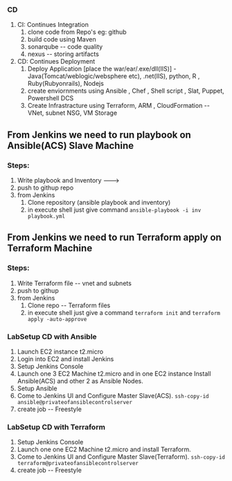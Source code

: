 ### CD 
 1. CI: Continues Integration  
    1. clone code from Repo's eg: github
    2. build code using Maven
    3. sonarqube -- code quality
    4. nexus -- storing artifacts 
 2. CD: Continues Deployment 
    1. Deploy Application [place the war/ear/.exe/dll(IIS)] - Java(Tomcat/weblogic/websphere etc), .net(IIS), python, R , Ruby(Rubyonrails), Nodejs 
    2. create enviornments using Ansible , Chef , Shell script , Slat, Puppet, Powershell DCS 
    3. Create Infrastracture using Terraform, ARM , CloudFormation -- VNet, subnet NSG, VM Storage 


## From Jenkins we need to run playbook on Ansible(ACS) Slave Machine 
### Steps: 
   1. Write playbook and Inventory ---> 
   2. push to githup repo
   3. from  Jenkins 
       1. Clone repository (ansible playbook and inventory) 
       2. in execute shell just give command ```ansible-playbook -i inv playbook.yml```  

## From Jenkins we need to run Terraform apply on Terraform Machine 
### Steps: 
   1. Write Terraform file -- vnet and subnets 
   2. push to githup 
   3. from Jenkins
      1. Clone repo -- Terraform files 
      2. in execute shell just give a command ```terraform init``` and ```terraform apply -auto-approve```  


### LabSetup CD with Ansible  
   1. Launch EC2 instance t2.micro 
   2. Login into EC2 and install Jenkins 
   3. Setup Jenkins Console 
   4. Launch one 3 EC2 Machine t2.micro and in one EC2 instance Install Ansible(ACS) and other 2 as Ansible Nodes. 
   5. Setup Ansible 
   6. Come to Jenkins UI and Configure Master Slave(ACS). ```ssh-copy-id ansible@privateofansiblecontrolserver``` 
   7. create job -- Freestyle 


### LabSetup CD with Terraform  
 1. Setup Jenkins Console 
 2. Launch one one EC2 Machine t2.micro and install Terraform.  
 3. Come to Jenkins UI and Configure Master Slave(Terraform). ```ssh-copy-id terraform@privateofansiblecontrolserver``` 
 4. create job -- Freestyle 
